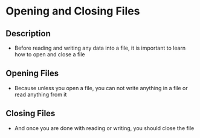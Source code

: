 # Opening and Closing Files

## Description

- Before reading and writing any data into a file, it is important to learn how to open and close a file

## Opening Files

- Because unless you open a file, you can not write anything in a file or read anything from it

## Closing Files

- And once you are done with reading or writing, you should close the file

